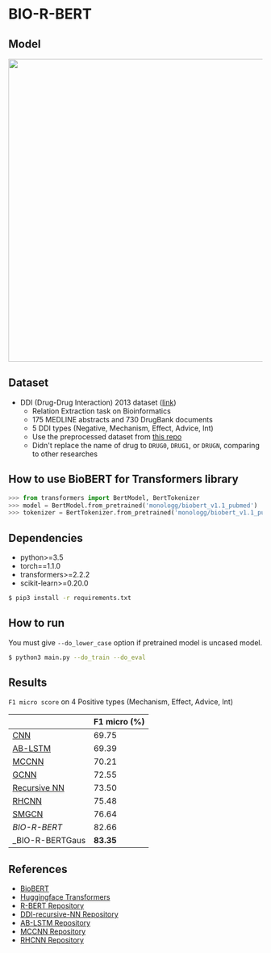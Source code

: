 # BIO-R-BERT


## Model

<p float="left" align="center">
    <img width="600" src="https://user-images.githubusercontent.com/28896432/68673458-1b090d00-0597-11ea-96b1-7c1453e6edbb.png" />  
</p>

## Dataset

- DDI (Drug-Drug Interaction) 2013 dataset ([link](http://labda.inf.uc3m.es/ddicorpus))
  - Relation Extraction task on Bioinformatics
  - 175 MEDLINE abstracts and 730 DrugBank documents
  - 5 DDI types (Negative, Mechanism, Effect, Advice, Int)
  - Use the preprocessed dataset from [this repo](https://github.com/arwhirang/DDI-recursive-NN)
  - Didn't replace the name of drug to `DRUG0`, `DRUG1`, or `DRUGN`, comparing to other researches

## How to use BioBERT for Transformers library

```python
>>> from transformers import BertModel, BertTokenizer
>>> model = BertModel.from_pretrained('monologg/biobert_v1.1_pubmed')
>>> tokenizer = BertTokenizer.from_pretrained('monologg/biobert_v1.1_pubmed')
```

## Dependencies

- python>=3.5
- torch==1.1.0
- transformers>=2.2.2
- scikit-learn>=0.20.0

```bash
$ pip3 install -r requirements.txt
```

## How to run

You must give `--do_lower_case` option if pretrained model is uncased model.

```bash
$ python3 main.py --do_train --do_eval
```

## Results

`F1 micro score` on 4 Positive types (Mechanism, Effect, Advice, Int)

|                                                                                                                              | F1 micro (%) |
| ---------------------------------------------------------------------------------------------------------------------------- | ------------ |
| [CNN](https://www.researchgate.net/publication/292590022_Drug-Drug_Interaction_Extraction_via_Convolutional_Neural_Networks) | 69.75        |
| [AB-LSTM](https://arxiv.org/abs/1701.08303)                                                                                  | 69.39        |
| [MCCNN](https://www.hindawi.com/journals/bmri/2016/1850404/)                                                                 | 70.21        |
| [GCNN](https://arxiv.org/abs/1805.05593)                                                                                     | 72.55        |
| [Recursive NN](https://journals.plos.org/plosone/article?id=10.1371/journal.pone.0190926)                                    | 73.50        |
| [RHCNN](https://www.mdpi.com/1099-4300/21/1/37)                                                                              | 75.48        |
| [SMGCN](https://www.aclweb.org/anthology/D19-6204.pdf)                                                                       | 76.64        |
| _BIO-R-BERT_                                                                                                                 | 82.66        |
| _BIO-R-BERTGaus                                                                                                              | **83.35**    |

## References

- [BioBERT](https://github.com/naver/biobert-pretrained)
- [Huggingface Transformers](https://github.com/huggingface/transformers)
- [R-BERT Repository](https://github.com/monologg/R-BERT)
- [DDI-recursive-NN Repository](https://github.com/arwhirang/DDI-recursive-NN)
- [AB-LSTM Repository](https://github.com/sunilitggu/DDI-extraction-through-LSTM)
- [MCCNN Repository](https://github.com/coddinglxf/DDI)
- [RHCNN Repository](https://github.com/DongKeee/DDIExtraction)
